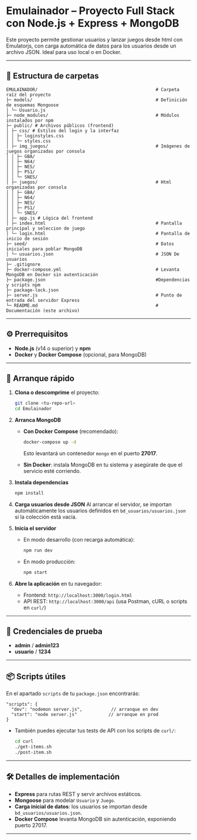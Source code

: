 # Emulainador – Proyecto Full Stack con Node.js + Express + MongoDB

Este proyecto permite gestionar usuarios y lanzar juegos desde html con Emulatorjs, con carga automática de datos para los usuarios desde un archivo JSON. Ideal para uso local o en Docker.

---

## 📂 Estructura de carpetas

```
EMULAINADOR/                                             # Carpeta raíz del proyecto
├─ models/                                               # Definición de esquemas Mongoose
│ └─ Usuario.js
├─ node_modules/                                         # Módulos instalados por npm
├─ public/ # Archivos públicos (frontend)
│ ├─ css/ # Estilos del login y la interfaz
│ │ ├─ loginstyles.css
│ │ └─ styles.css
│ ├─ img_juegos/                                         # Imágenes de juegos organizadas por consola
│ │ ├─ GBA/
│ │ ├─ N64/
│ │ ├─ NES/
│ │ ├─ PS1/
│ │ └─ SNES/
│ ├─ juegos/                                             # Html organizadas por consola
│ │ ├─ GBA/
│ │ ├─ N64/
│ │ ├─ NES/
│ │ ├─ PS1/
│ │ └─ SNES/
│ ├─ app.js # Lógica del frontend
│ ├─ index.html                                          # Pantalla principal y seleccion de juego
│ └─ login.html                                          # Pantalla de inicio de sesión
├─ seed/                                                 # Datos iniciales para poblar MongoDB
│ └─ usuarios.json                                       # JSON De usuarios 
├─ .gitignore 
├─ docker-compose.yml                                    # Levanta MongoDB en Docker sin autenticación
├─ package.json                                          #Dependencias y scripts npm
├─ package-lock.json
├─ server.js                                             # Punto de entrada del servidor Express
└─ README.md                                             # Documentación (este archivo)
```

---

## ⚙️ Prerrequisitos

* **Node.js** (v14 o superior) y **npm**
* **Docker** y **Docker Compose** (opcional, para MongoDB)

---

## 🚀 Arranque rápido

1. **Clona o descomprime** el proyecto:

   ```bash
   git clone <tu-repo-url>
   cd Emulainador
   ```

2. **Arranca MongoDB**

   * **Con Docker Compose** (recomendado):

     ```bash
     docker-compose up -d
     ```

     Esto levantará un contenedor `mongo` en el puerto **27017**.

   * **Sin Docker**: instala MongoDB en tu sistema y asegúrate de que el servicio esté corriendo.

3. **Instala dependencias**

   ```bash
   npm install
   ```

4. **Carga usuarios desde JSON**
   Al arrancar el servidor, se importan automáticamente los usuarios definidos en `bd_usuarios/usuarios.json` si la colección está vacía.

5. **Inicia el servidor**

   * En modo desarrollo (con recarga automática):

     ```bash
     npm run dev
     ```
   * En modo producción:

     ```bash
     npm start
     ```

6. **Abre la aplicación** en tu navegador:

   * Frontend: `http://localhost:3000/login.html`
   * API REST: `http://localhost:3000/api` (usa Postman, cURL o scripts en `curl/`)

---

## 🔐 Credenciales de prueba

* **admin** / **admin123**
* **usuario** / **1234**

---

## 📦 Scripts útiles

En el apartado `scripts` de tu `package.json` encontrarás:

```jsonc
"scripts": {
  "dev": "nodemon server.js",           // arranque en dev
  "start": "node server.js"            // arranque en prod
}
```

* También puedes ejecutar tus tests de API con los scripts de `curl/`:

  ```bash
  cd curl
  ./get-items.sh
  ./post-item.sh
  ```

---

## 🛠️ Detalles de implementación

* **Express** para rutas REST y servir archivos estáticos.
* **Mongoose** para modelar `Usuario` y `Juego`.
* **Carga inicial de datos**: los usuarios se importan desde `bd_usuarios/usuarios.json`.
* **Docker Compose** levanta MongoDB sin autenticación, exponiendo puerto 27017.

---